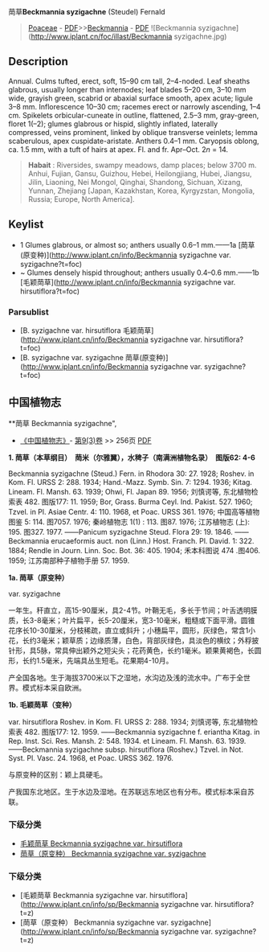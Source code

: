 菵草**Beckmannia syzigachne** (Steudel) Fernald

> [Poaceae](http://www.iplant.cn/info/Poaceae?t=foc) - [PDF](http://www.iplant.cn/foc/pdf/Poaceae.pdf)>>[Beckmannia](http://www.iplant.cn/info/Beckmannia?t=foc) - [PDF](http://www.iplant.cn/foc/pdf/Beckmannia.pdf)
![Beckmannia syzigachne](http://www.iplant.cn/foc/illast/Beckmannia syzigachne.jpg)

## Description

Annual. Culms tufted, erect, soft, 15–90 cm tall, 2–4-noded. Leaf sheaths glabrous, usually longer than internodes; leaf blades 5–20 cm, 3–10 mm wide, grayish green, scabrid or abaxial surface smooth, apex acute; ligule 3–8 mm. Inflorescence 10–30 cm; racemes erect or narrowly ascending, 1–4 cm. Spikelets orbicular-cuneate in outline, flattened, 2.5–3 mm, gray-green, floret 1(–2); glumes glabrous or hispid, slightly inflated, laterally compressed, veins prominent, linked by oblique transverse veinlets; lemma scaberulous, apex cuspidate-aristate. Anthers 0.4–1 mm. Caryopsis oblong, ca. 1.5 mm, with a tuft of hairs at apex. Fl. and fr. Apr–Oct. 2*n* = 14.


> **Habait** : 
> Riversides, swampy meadows, damp places; below 3700 m. Anhui, Fujian, Gansu, Guizhou, Hebei, Heilongjiang, Hubei, Jiangsu, Jilin, Liaoning, Nei Mongol, Qinghai, Shandong, Sichuan, Xizang, Yunnan, Zhejiang [Japan, Kazakhstan, Korea, Kyrgyzstan, Mongolia, Russia; Europe, North America].


## Keylist

* 1 Glumes glabrous, or almost so; anthers usually 0.6–1 mm.——1a [菵草(原变种)](http://www.iplant.cn/info/Beckmannia syzigachne var. syzigachne?t=foc)
* ~ Glumes densely hispid throughout; anthers usually 0.4–0.6 mm.——1b [毛颖菵草](http://www.iplant.cn/info/Beckmannia syzigachne var. hirsutiflora?t=foc)



### Parsublist

* [B.  syzigachne var. hirsutiflora  毛颖菵草](http://www.iplant.cn/info/Beckmannia syzigachne var. hirsutiflora?t=foc)
* [B.  syzigachne var. syzigachne  菵草(原变种)](http://www.iplant.cn/info/Beckmannia syzigachne var. syzigachne?t=foc)

## 中国植物志



**菵草 Beckmannia syzigachne",



* [《中国植物志》](http://www.iplant.cn/frps)- [第9(3)卷](http://www.iplant.cn/frps/vol/9(3)) >> 256页 [PDF](http://www.iplant.cn/frps/pdf/9(3)/256.pdf)


**1. 菵草（本草纲目）　菵米（尔雅翼），水稗子（南满洲植物名录）　图版62: 4-6**

Beckmannia syzigachne (Steud.) Fern. in Rhodora 30: 27. 1928; Roshev. in Kom. Fl. URSS 2: 288. 1934; Hand.-Mazz. Symb. Sin. 7: 1294. 1936; Kitag. Lineam. Fl. Mansh. 63. 1939; Ohwi, Fl. Japan 89. 1956; 刘慎谔等, 东北植物检索表 482. 图版177: 11. 1959; Bor, Grass. Burma Ceyl. Ind. Pakist. 527. 1960; Tzvel. in Pl. Asiae Centr. 4: 110. 1968, et Poac. URSS 361. 1976; 中国高等植物图鉴 5: 114. 图7057. 1976; 秦岭植物志 1(1) : 113. 图87. 1976; 江苏植物志 (上): 195. 图327. 1977. ——Panicum syzigachne Steud. Flora 29: 19. 1846. ——Beckmannia erucaeformis auct. non (Linn.) Host. Franch. Pl. David. 1: 322. 1884; Rendle in Journ. Linn. Soc. Bot. 36: 405. 1904; 禾本科图说 474 .图406. 1959; 江苏南部种子植物手册 57. 1959.

**1a. 菵草（原变种）**

var. syzigachne

一年生。秆直立，高15-90厘米，具2-4节。叶鞘无毛，多长于节间；叶舌透明膜质，长3-8毫米；叶片扁平，长5-20厘米，宽3-10毫米，粗糙或下面平滑。圆锥花序长10-30厘米，分枝稀疏，直立或斜升；小穗扁平，圆形，灰绿色，常含1小花，长约3毫米；颖草质；边缘质薄，白色，背部灰绿色，具淡色的横纹；外稃披针形，具5脉，常具伸出颖外之短尖头；花药黄色，长约1毫米。颖果黄褐色，长圆形，长约1.5毫米，先端具丛生短毛。花果期4-10月。

产全国各地。生于海拔3700米以下之湿地，水沟边及浅的流水中。广布于全世界。模式标本采自欧洲。

**1b. 毛颖菵草（变种）**

var. hirsutiflora Roshev. in Kom. Fl. URSS 2: 288. 1934; 刘慎谔等, 东北植物检索表 482. 图版177: 12. 1959. ——Beckmannia syzigachne f. eriantha Kitag. in Rep. Inst. Sci. Res. Mansh. 2: 548. 1934. et Lineam. Fl. Mansh. 63. 1939. ——Beckmannia syzigachne subsp. hirsutiflora (Roshev.) Tzvel. in Not. Syst. Pl. Vasc. 24. 1968, et Poac. URSS 362. 1976.

与原变种的区别：颖上具硬毛。

产我国东北地区。生于水边及湿地。在苏联远东地区也有分布。模式标本采自苏联。

### 下级分类
* [毛颖菵草  Beckmannia syzigachne var. hirsutiflora](Beckmannia-syzigachne-var-hirsutiflora-毛颖菵草.md)
* [菵草（原变种）  Beckmannia syzigachne var. syzigachne](Beckmannia-syzigachne-var-syzigachne-菵草(原变种).md)

### 下级分类
* [毛颖菵草  Beckmannia syzigachne var. hirsutiflora](http://www.iplant.cn/info/sp/Beckmannia syzigachne var. hirsutiflora?t=z)
* [菵草（原变种）  Beckmannia syzigachne var. syzigachne](http://www.iplant.cn/info/sp/Beckmannia syzigachne var. syzigachne?t=z)

